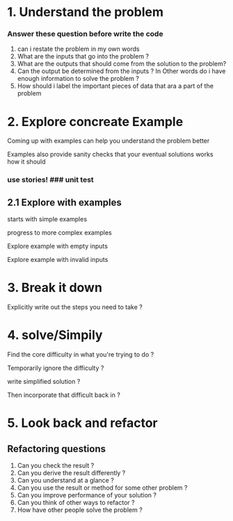 # 1. Understand the problem 

### Answer these question before write the code

1. can i restate the problem in my own words
2. What are the inputs that go into the problem ?
3. What are the outputs that should come from the solution to the problem?
4. Can the output be determined from the inputs ? In Other words do i have enough information to solve the problem ?
5. How should i label the important pieces of data that ara a part of the problem

# 2. Explore concreate Example

Coming up with examples can help you understand the problem better

Examples also provide sanity checks that your eventual solutions works how it should

### use stories! ### unit test

## 2.1 Explore with examples

starts with simple examples

progress to more complex examples

Explore example with empty inputs

Explore example with invalid inputs

# 3. Break it down 

Explicitly write out the steps you need to take ?

# 4. solve/Simpily

Find the core difficulty in what you're trying to do ? 

Temporarily ignore the difficulty ?

write simplified solution ?

Then incorporate that difficult back in ?

# 5. Look back and refactor

## Refactoring questions

1. Can you check the result ?
2. Can you derive the result differently ?
3. Can you understand at a glance ?
4. Can you use the result or method for some other problem ?
5. Can you improve performance of your solution ?
6. Can you think of other ways to refactor ?
7. How have other people solve the problem ?
